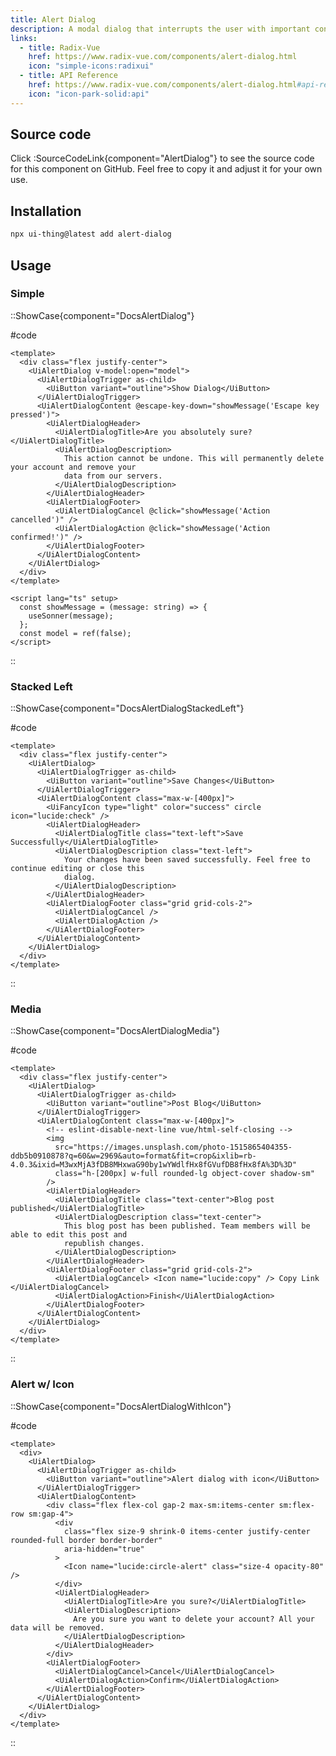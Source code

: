 ```yaml
---
title: Alert Dialog
description: A modal dialog that interrupts the user with important content and expects a response.
links:
  - title: Radix-Vue
    href: https://www.radix-vue.com/components/alert-dialog.html
    icon: "simple-icons:radixui"
  - title: API Reference
    href: https://www.radix-vue.com/components/alert-dialog.html#api-reference
    icon: "icon-park-solid:api"
---
```


## Source code

Click :SourceCodeLink{component="AlertDialog"} to see the source code for this component on GitHub. Feel free to copy it and adjust it for your own use.

## Installation

```bash
npx ui-thing@latest add alert-dialog
```

## Usage

### Simple

::ShowCase{component="DocsAlertDialog"}

#code

<!-- automd:file src="../../components/content/Docs/AlertDialog/DocsAlertDialog.vue" code lang="vue" -->

```vue [DocsAlertDialog.vue]
<template>
  <div class="flex justify-center">
    <UiAlertDialog v-model:open="model">
      <UiAlertDialogTrigger as-child>
        <UiButton variant="outline">Show Dialog</UiButton>
      </UiAlertDialogTrigger>
      <UiAlertDialogContent @escape-key-down="showMessage('Escape key pressed')">
        <UiAlertDialogHeader>
          <UiAlertDialogTitle>Are you absolutely sure?</UiAlertDialogTitle>
          <UiAlertDialogDescription>
            This action cannot be undone. This will permanently delete your account and remove your
            data from our servers.
          </UiAlertDialogDescription>
        </UiAlertDialogHeader>
        <UiAlertDialogFooter>
          <UiAlertDialogCancel @click="showMessage('Action cancelled')" />
          <UiAlertDialogAction @click="showMessage('Action confirmed!')" />
        </UiAlertDialogFooter>
      </UiAlertDialogContent>
    </UiAlertDialog>
  </div>
</template>

<script lang="ts" setup>
  const showMessage = (message: string) => {
    useSonner(message);
  };
  const model = ref(false);
</script>
```

<!-- /automd -->

::

### Stacked Left

::ShowCase{component="DocsAlertDialogStackedLeft"}

#code

<!-- automd:file src="../../components/content/Docs/AlertDialog/DocsAlertDialogStackedLeft.vue" code lang="vue" -->

```vue [DocsAlertDialogStackedLeft.vue]
<template>
  <div class="flex justify-center">
    <UiAlertDialog>
      <UiAlertDialogTrigger as-child>
        <UiButton variant="outline">Save Changes</UiButton>
      </UiAlertDialogTrigger>
      <UiAlertDialogContent class="max-w-[400px]">
        <UiFancyIcon type="light" color="success" circle icon="lucide:check" />
        <UiAlertDialogHeader>
          <UiAlertDialogTitle class="text-left">Save Successfully</UiAlertDialogTitle>
          <UiAlertDialogDescription class="text-left">
            Your changes have been saved successfully. Feel free to continue editing or close this
            dialog.
          </UiAlertDialogDescription>
        </UiAlertDialogHeader>
        <UiAlertDialogFooter class="grid grid-cols-2">
          <UiAlertDialogCancel />
          <UiAlertDialogAction />
        </UiAlertDialogFooter>
      </UiAlertDialogContent>
    </UiAlertDialog>
  </div>
</template>
```

<!-- /automd -->

::

### Media

::ShowCase{component="DocsAlertDialogMedia"}

#code

<!-- automd:file src="../../components/content/Docs/AlertDialog/DocsAlertDialogMedia.vue" code lang="vue" -->

```vue [DocsAlertDialogMedia.vue]
<template>
  <div class="flex justify-center">
    <UiAlertDialog>
      <UiAlertDialogTrigger as-child>
        <UiButton variant="outline">Post Blog</UiButton>
      </UiAlertDialogTrigger>
      <UiAlertDialogContent class="max-w-[400px]">
        <!-- eslint-disable-next-line vue/html-self-closing -->
        <img
          src="https://images.unsplash.com/photo-1515865404355-ddb5b0910878?q=60&w=2969&auto=format&fit=crop&ixlib=rb-4.0.3&ixid=M3wxMjA3fDB8MHxwaG90by1wYWdlfHx8fGVufDB8fHx8fA%3D%3D"
          class="h-[200px] w-full rounded-lg object-cover shadow-sm"
        />
        <UiAlertDialogHeader>
          <UiAlertDialogTitle class="text-center">Blog post published</UiAlertDialogTitle>
          <UiAlertDialogDescription class="text-center">
            This blog post has been published. Team members will be able to edit this post and
            republish changes.
          </UiAlertDialogDescription>
        </UiAlertDialogHeader>
        <UiAlertDialogFooter class="grid grid-cols-2">
          <UiAlertDialogCancel> <Icon name="lucide:copy" /> Copy Link </UiAlertDialogCancel>
          <UiAlertDialogAction>Finish</UiAlertDialogAction>
        </UiAlertDialogFooter>
      </UiAlertDialogContent>
    </UiAlertDialog>
  </div>
</template>
```

<!-- /automd -->

::

### Alert w/ Icon

::ShowCase{component="DocsAlertDialogWithIcon"}

#code

<!-- automd:file src="../../components/content/Docs/AlertDialog/DocsAlertDialogWithIcon.vue" code lang="vue" -->

```vue [DocsAlertDialogWithIcon.vue]
<template>
  <div>
    <UiAlertDialog>
      <UiAlertDialogTrigger as-child>
        <UiButton variant="outline">Alert dialog with icon</UiButton>
      </UiAlertDialogTrigger>
      <UiAlertDialogContent>
        <div class="flex flex-col gap-2 max-sm:items-center sm:flex-row sm:gap-4">
          <div
            class="flex size-9 shrink-0 items-center justify-center rounded-full border border-border"
            aria-hidden="true"
          >
            <Icon name="lucide:circle-alert" class="size-4 opacity-80" />
          </div>
          <UiAlertDialogHeader>
            <UiAlertDialogTitle>Are you sure?</UiAlertDialogTitle>
            <UiAlertDialogDescription>
              Are you sure you want to delete your account? All your data will be removed.
            </UiAlertDialogDescription>
          </UiAlertDialogHeader>
        </div>
        <UiAlertDialogFooter>
          <UiAlertDialogCancel>Cancel</UiAlertDialogCancel>
          <UiAlertDialogAction>Confirm</UiAlertDialogAction>
        </UiAlertDialogFooter>
      </UiAlertDialogContent>
    </UiAlertDialog>
  </div>
</template>
```

<!-- /automd -->

::
